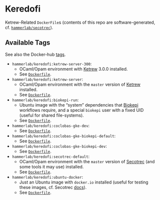 Keredofi
========

Ketrew-Related `DockerFile`s (contents of this repo are software-generated, cf. 
[`hammerlab/secotrec`](https://github.com/hammerlab/secotrec)).

Available Tags
--------------

See also the Docker-hub [tags](https://hub.docker.com/r/hammerlab/keredofi/tags/).

* `hammerlab/keredofi:ketrew-server-300`:
    * OCaml/Opam environment with [Ketrew](https://github.com/hammerlab/ketrew) 3.0.0 installed.
    * See [`Dockerfile`](https://github.com/hammerlab/keredofi/blob/ketrew-server-300/Dockerfile).
* `hammerlab/keredofi:ketrew-server`:
    * OCaml/Opam environment with the `master` version of [Ketrew](https://github.com/hammerlab/ketrew) installed.
    * See [`Dockerfile`](https://github.com/hammerlab/keredofi/blob/ketrew-server/Dockerfile).
* `hammerlab/keredofi:biokepi-run`:
    * Ubuntu image with the “system” dependencies that [Biokepi](https://github.com/hammerlab/biokepi) workflows require, and a special `biokepi` user with a fixed UID (useful for shared file-systems).
    * See [`Dockerfile`](https://github.com/hammerlab/keredofi/blob/biokepi-run/Dockerfile).
* `hammerlab/keredofi:coclobas-gke-dev`:
    * See [`Dockerfile`](https://github.com/hammerlab/keredofi/blob/coclobas-gke-dev/Dockerfile).
* `hammerlab/keredofi:coclobas-gke-biokepi-default`:
    * See [`Dockerfile`](https://github.com/hammerlab/keredofi/blob/coclobas-gke-biokepi-default/Dockerfile).
* `hammerlab/keredofi:coclobas-gke-biokepi-dev`:
    * See [`Dockerfile`](https://github.com/hammerlab/keredofi/blob/coclobas-gke-biokepi-dev/Dockerfile).
* `hammerlab/keredofi:secotrec-default`:
    * OCaml/Opam environment with the `master` version of [Secotrec](https://github.com/hammerlab/secotrec) (and some tools it may use) installed.
    * See [`Dockerfile`](https://github.com/hammerlab/keredofi/blob/secotrec-default/Dockerfile).
* `hammerlab/keredofi:ubuntu-docker`:
    * Just an Ubuntu image with `docker.io` installed (useful for testing these images, cf. Secotrec [docs](https://github.com/hammerlab/secotrec#secotrec-make-dockerfiles)).
    * See [`Dockerfile`](https://github.com/hammerlab/keredofi/blob/ubuntu-docker/Dockerfile).
